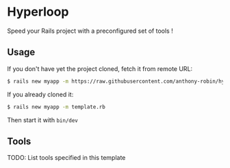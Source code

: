 # Hyperloop

Speed your Rails project with a preconfigured set of tools !

## Usage

If you don't have yet the project cloned, fetch it from remote URL:

```bash
$ rails new myapp -m https://raw.githubusercontent.com/anthony-robin/hyperloop/master/template.rb
```

If you already cloned it:

```bash
$ rails new myapp -m template.rb
```

Then start it with `bin/dev`

## Tools

TODO: List tools specified in this template
